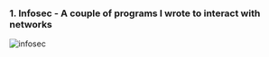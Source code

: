 ### 1. Infosec - A couple of programs I wrote to interact with networks
![infosec](https://user-images.githubusercontent.com/17173348/113248481-ae250e80-9282-11eb-9c32-e560831090d8.jpeg)
